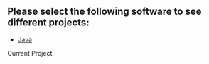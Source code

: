 ## Please select the following software to see different projects:

* [Java](https://tylerjohndrow.github.io/javaprojects.html) 

Current Project:
